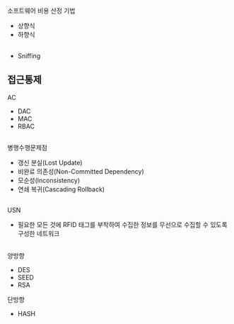 

##
소프트웨어 비용 산정 기법
- 상향식
- 하향식

##
- Sniffing

## 접근통제
AC
- DAC
- MAC
- RBAC

##
병행수행문제점
- 갱신 분실(Lost Update)
- 비완료 의존성(Non-Committed Dependency)
- 모순성(Inconsistency)
- 연쇄 복귀(Cascading Rollback)

##
USN
- 필요한 모든 것에 RFID 태그를 부착하여 수집한 정보를 무선으로 수집할 수 있도록 구성한 네트워크

##
양방향
- DES
- SEED
- RSA

단방향
- HASH